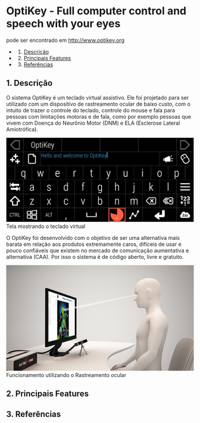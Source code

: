 # OptiKey - Full computer control and speech with your eyes

pode ser encontrado em http://www.optikey.org

* 1. [Descrição](#Descrio-0)
* 2. [Principais Features](#PrincipaisFeatures-1)
* 3. [Referências](#Referncias-2)

##  1. <a name='Descrio-0'></a>Descrição

O sistema OptiKey é um teclado virtual assistivo. Ele foi projetado para ser 
utilizado com um dispositivo de rastreamento ocular de baixo custo, com o 
intuito de trazer o controle do teclado, controle do mouse e fala para pessoas
com limitações motoras e de fala, como por exemplo pessoas que vivem com Doença
do Neurônio Motor (DNM) e ELA (Esclerose Lateral Amiotrófica). 

![Tela mostrando o teclado virtual](images/image00.png)
Tela mostrando o teclado virtual

O OptiKey foi desenvolvido com o objetivo de ser uma alternativa mais barata em
relação aos produtos extremamente caros, difíceis de usar e pouco confiáveis
que existem no mercado de comunicação aumentativa e alternativa (CAA). Por isso
o sistema é de código aberto, livre e gratuito.

![Tela mostrando o teclado virtual](images/image01.png)
Funcionamento utilizando o Rastreamento ocular

##  2. <a name='PrincipaisFeatures-1'></a>Principais Features

##  3. <a name='Referncias-2'></a>Referências
